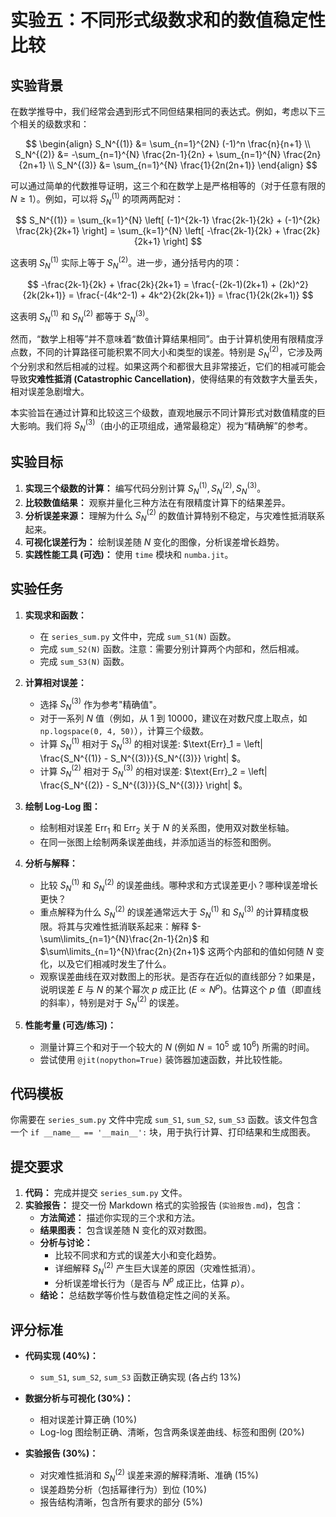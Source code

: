 # 实验五：不同形式级数求和的数值稳定性比较

## 实验背景

在数学推导中，我们经常会遇到形式不同但结果相同的表达式。例如，考虑以下三个相关的级数求和：

$$ \begin{align} S_N^{(1)} &= \sum_{n=1}^{2N} (-1)^n \frac{n}{n+1} \\ S_N^{(2)} &= -\sum_{n=1}^{N} \frac{2n-1}{2n} + \sum_{n=1}^{N} \frac{2n}{2n+1} \\ S_N^{(3)} &= \sum_{n=1}^{N} \frac{1}{2n(2n+1)} \end{align} $$

可以通过简单的代数推导证明，这三个和在数学上是严格相等的（对于任意有限的 $N \ge 1$）。例如，可以将 $S_N^{(1)}$ 的项两两配对：

$$ S_N^{(1)} = \sum_{k=1}^{N} \left[ (-1)^{2k-1} \frac{2k-1}{2k} + (-1)^{2k} \frac{2k}{2k+1} \right] = \sum_{k=1}^{N} \left[ -\frac{2k-1}{2k} + \frac{2k}{2k+1} \right] $$

这表明 $S_N^{(1)}$ 实际上等于 $S_N^{(2)}$。进一步，通分括号内的项：

$$ -\frac{2k-1}{2k} + \frac{2k}{2k+1} = \frac{-(2k-1)(2k+1) + (2k)^2}{2k(2k+1)} = \frac{-(4k^2-1) + 4k^2}{2k(2k+1)} = \frac{1}{2k(2k+1)} $$

这表明 $S_N^{(1)}$ 和 $S_N^{(2)}$ 都等于 $S_N^{(3)}$。

然而，“数学上相等”并不意味着“数值计算结果相同”。由于计算机使用有限精度浮点数，不同的计算路径可能积累不同大小和类型的误差。特别是 $S_N^{(2)}$，它涉及两个分别求和然后相减的过程。如果这两个和都很大且非常接近，它们的相减可能会导致**灾难性抵消 (Catastrophic Cancellation)**，使得结果的有效数字大量丢失，相对误差急剧增大。

本实验旨在通过计算和比较这三个级数，直观地展示不同计算形式对数值精度的巨大影响。我们将 $S_N^{(3)}$（由小的正项组成，通常最稳定）视为“精确解”的参考。

## 实验目标

1.  **实现三个级数的计算：** 编写代码分别计算 $S_N^{(1)}, S_N^{(2)}, S_N^{(3)}$。
2.  **比较数值结果：** 观察并量化三种方法在有限精度计算下的结果差异。
3.  **分析误差来源：** 理解为什么 $S_N^{(2)}$ 的数值计算特别不稳定，与灾难性抵消联系起来。
4.  **可视化误差行为：** 绘制误差随 $N$ 变化的图像，分析误差增长趋势。
5.  **实践性能工具 (可选)：** 使用 `time` 模块和 `numba.jit`。

## 实验任务

1. **实现求和函数：**
   * 在 `series_sum.py` 文件中，完成 `sum_S1(N)` 函数。
   * 完成 `sum_S2(N)` 函数。注意：需要分别计算两个内部和，然后相减。
   * 完成 `sum_S3(N)` 函数。

2. **计算相对误差：**
   * 选择 $S_N^{(3)}$ 作为参考"精确值"。
   * 对于一系列 $N$ 值（例如，从 1 到 10000，建议在对数尺度上取点，如 `np.logspace(0, 4, 50)`），计算三个级数。
   * 计算 $S_N^{(1)}$ 相对于 $S_N^{(3)}$ 的相对误差: $\text{Err}_1 = \left| \frac{S_N^{(1)} - S_N^{(3)}}{S_N^{(3)}} \right| $。
   * 计算 $S_N^{(2)}$ 相对于 $S_N^{(3)}$ 的相对误差: $\text{Err}_2 = \left| \frac{S_N^{(2)} - S_N^{(3)}}{S_N^{(3)}} \right| $。

3. **绘制 Log-Log 图：**
   * 绘制相对误差 $\text{Err}_1$ 和 $\text{Err}_2$ 关于 $N$ 的关系图，使用双对数坐标轴。
   * 在同一张图上绘制两条误差曲线，并添加适当的标签和图例。

4.  **分析与解释：**
    *   比较 $S_N^{(1)}$ 和 $S_N^{(2)}$ 的误差曲线。哪种求和方式误差更小？哪种误差增长更快？
    *   重点解释为什么 $S_N^{(2)}$ 的误差通常远大于 $S_N^{(1)}$ 和 $S_N^{(3)}$ 的计算精度极限。将其与灾难性抵消联系起来：解释 $-\sum\limits_{n=1}^{N}\frac{2n-1}{2n}$ 和 $\sum\limits_{n=1}^{N}\frac{2n}{2n+1}$ 这两个内部和的值如何随 $N$ 变化，以及它们相减时发生了什么。
    *   观察误差曲线在双对数图上的形状。是否存在近似的直线部分？如果是，说明误差 $E$ 与 $N$ 的某个幂次 $p$ 成正比 ($E \propto N^p$)。估算这个 $p$ 值（即直线的斜率），特别是对于 $S_N^{(2)}$ 的误差。

5.  **性能考量 (可选/练习)：**
    *   测量计算三个和对于一个较大的 $N$ (例如 $N=10^5$ 或 $10^6$) 所需的时间。
    *   尝试使用 `@jit(nopython=True)` 装饰器加速函数，并比较性能。

## 代码模板

你需要在 `series_sum.py` 文件中完成 `sum_S1`, `sum_S2`, `sum_S3` 函数。该文件包含一个 `if __name__ == '__main__':` 块，用于执行计算、打印结果和生成图表。

## 提交要求

1. **代码：** 完成并提交 `series_sum.py` 文件。
2. **实验报告：** 提交一份 Markdown 格式的实验报告 (`实验报告.md`)，包含：
   * **方法简述：** 描述你实现的三个求和方法。
   * **结果图表：** 包含误差随 N 变化的双对数图。
   * **分析与讨论：**
     * 比较不同求和方式的误差大小和变化趋势。
     * 详细解释 $S_N^{(2)}$ 产生巨大误差的原因（灾难性抵消）。
     * 分析误差增长行为（是否与 $N^p$ 成正比，估算 $p$）。
   * **结论：** 总结数学等价性与数值稳定性之间的关系。

## 评分标准

* **代码实现 (40%)：**
  * `sum_S1`, `sum_S2`, `sum_S3` 函数正确实现 (各占约 13%)

* **数据分析与可视化 (30%)：**
  * 相对误差计算正确 (10%)
  * Log-log 图绘制正确、清晰，包含两条误差曲线、标签和图例 (20%)

* **实验报告 (30%)：**
  * 对灾难性抵消和 $S_N^{(2)}$ 误差来源的解释清晰、准确 (15%)
  * 误差趋势分析（包括幂律行为）到位 (10%)
  * 报告结构清晰，包含所有要求的部分 (5%)